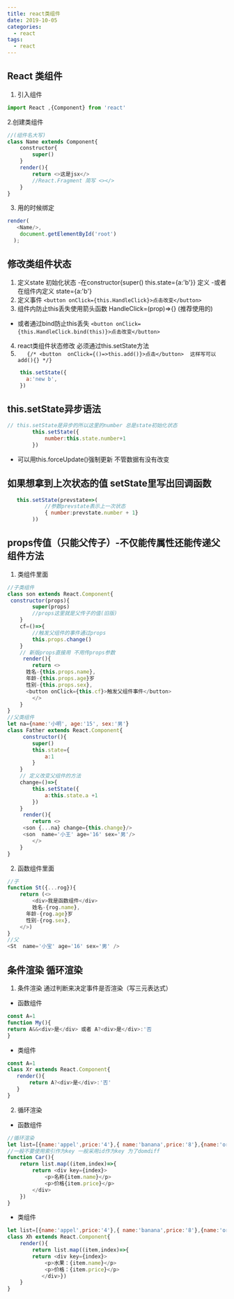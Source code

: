 ```yaml
---
title: react类组件
date: 2019-10-05
categories:
  - react
tags:
  - react
---
```


## React 类组件
1. 引入组件
```js
import React ,{Component} from 'react'
```
2.创建类组件
```js
//(组件名大写)
class Name extends Component{
    constructor{
        super()
    }
    render(){
        return <>这是jsx</>
        //React.Fragment 简写 <></>
    }
}
```
3. 用的时候绑定
```js
render(
   <Name/>,
    document.getElementById('root')
  );
```
## 修改类组件状态
1. 定义state 初始化状态
    -在constructor{super() this.state={a:'b'}}  定义
    -或者在组件内定义 state={a:'b'}
2. 定义事件 ``` <button onClick={this.HandleClick}>点击改变</button> ```
3. 组件内防止this丢失使用箭头函数 HandleClick=(prop)=>{} (推荐使用的)
  - 或者通过bind防止this丢失 ``` <button onClick={this.HandleClick.bind(this)}>点击改变</button> ```
4. react类组件状态修改 必须通过this.setState方法
5. ```   {/* <button  onClick={()=>this.add()}>点击</button>  这样写可以add(){} */}```
```js
    this.setState({
      a:'new b',
    })
```
## this.setState异步语法
```js
// this.setState是异步的所以这里的number 总是state初始化状态
        this.setState({
            number:this.state.number+1
        })
```
- 可以用this.forceUpdate()强制更新 不管数据有没有改变
##  如果想拿到上次状态的值 setState里写出回调函数
```js
   this.setState(prevstate=>(
            //参数prevstate表示上一次状态
            { number:prevstate.number + 1}
        ))
```
## props传值（只能父传子）-不仅能传属性还能传递父组件方法
1. 类组件里面
```js
//子类组件
class son extends React.Component{
 constructor(props){
        super(props)
        //props这里就是父传子的值(旧版) 
    } 
    cf=()=>{
        //触发父组件的事件通过props
        this.props.change()
    }
    // 新版props直接用 不用传props参数
     render(){
        return <>
      姓名-{this.props.name},
      年龄-{this.props.age}岁
      性别-{this.props.sex},
      <button onClick={this.cf}>触发父组件事件</button>
        </>
    }
}
//父类组件
let na={name:'小明', age:'15', sex:'男'}
class Father extends React.Component{
     constructor(){
        super()
        this.state={
            a:1
        }
    }
    // 定义改变父组件的方法
    change=()=>{
        this.setState({
            a:this.state.a +1
        })
    }
     render(){
        return <>
     <son {...na} change={this.change}/>
     <son  name='小王' age='16' sex='男'/>
        </>
    }
}
```
2. 函数组件里面
```js
//子
function St({...rog}){
    return (<>
        <div>我是函数组件</div>
        姓名-{rog.name},
      年龄-{rog.age}岁
      性别-{rog.sex},
    </>)
}
//父
<St  name='小宝' age='16' sex='男' />
```
## 条件渲染 循环渲染
1. 条件渲染 通过判断来决定事件是否渲染（写三元表达式）
 - 函数组件
 ```js
const A=1
function My(){
return A&&<div>是</div> 或者 A?<div>是</div>:'否
}
 ```
 - 类组件
 ```js
const A=1
class Xr extends React.Component{
    render(){
        return A?<div>是</div>:'否'
    }
}
 ```
2. 循环渲染
 - 函数组件
```js
//循环渲染
let list=[{name:'appel',price:'4'},{ name:'banana',price:'8'},{name:'orange',price:'10'},{name:'pink',price:'6',}]
//一般不要使用索引作为key 一般采用id作为key 为了domdiff
function Car(){
    return list.map((item,index)=>{
        return <div key={index}>
            <p>名称{item.name}</p>
            <p>价格{item.price}</p>
        </div>
    })
}
```
- 类组件
```js
let list=[{name:'appel',price:'4'},{ name:'banana',price:'8'},{name:'orange',price:'10'},{name:'pink',price:'6',}]
class Xh extends React.Component{
    render(){
        return list.map((item,index)=>{
        return <div key={index}>
            <p>水果：{item.name}</p>
            <p>价格：{item.price}</p>
           </div>})
    }
}
```